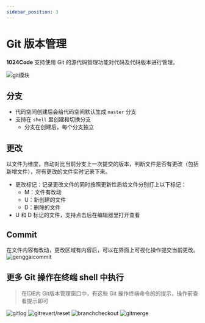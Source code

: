 ```yaml
---
sidebar_position: 3
---
```


# Git 版本管理

**1024Code** 支持使用 Git 的源代码管理功能对代码及代码版本进行管理。

![git模块](https://1024-staging-1258723534.cos.ap-guangzhou.myqcloud.com/assets/791679415742_.pic.jpg)
## 分支

* 代码空间创建后会给代码空间默认生成 `master` 分支
* 支持在 `shell` 里创建和切换分支
  * 分支在创建后，每个分支独立
## 更改

以文件为维度，自动对比当前分支上一次提交的版本，判断文件是否有更改（包括新增文件），将有更改的文件实时记录下来。

* 更改标记：记录更改文件的同时按照更新性质给文件分别打上以下标记：
  - M：文件有改动
  - U：新创建的文件
  - D：删除的文件
* U 和 D 标记的文件，支持点击后在编辑器里打开查看

## Commit

在文件内容有改动，更改区域有内容后，可以在界面上可视化操作提交当前更改。
![genggaicommit](https://1024-staging-1258723534.cos.ap-guangzhou.myqcloud.com/assets/genggaicommit.png)
## 更多 Git 操作在终端 shell 中执行

> 在IDE内 Git版本管理窗口中，有这些 Git 操作终端命令的的提示，操作前查看提示即可

![gitlog](https://1024-staging-1258723534.cos.ap-guangzhou.myqcloud.com/assets/gitlog.png)
![gitrevert/reset](https://1024-staging-1258723534.cos.ap-guangzhou.myqcloud.com/assets/gitrevert.png)
![branchcheckout](https://1024-staging-1258723534.cos.ap-guangzhou.myqcloud.com/assets/branchcheckout.png)
![gitmerge](https://1024-staging-1258723534.cos.ap-guangzhou.myqcloud.com/assets/gitmerge.png)

